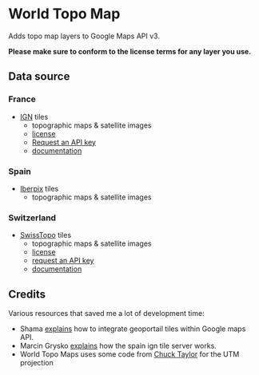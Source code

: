 # World Topo Map

Adds topo map layers to Google Maps API v3.

**Please make sure to conform to the license terms for any layer you use.**

## Data source

### France

* [IGN](http://www.ign.fr) tiles
    * topographic maps & satellite images
    * [license](https://api.ign.fr/geoportail/presentation.do?presentationSubjectId=6)
    * [Request an API key](https://api.ign.fr/geoportail/registration.do)
    * [documentation](https://api.ign.fr/geoportail/api/doc/index.html)

### Spain

* [Iberpix](http://www.ign.es) tiles
    * topographic maps & satellite images

### Switzerland

* [SwissTopo](http://www.swisstopo.ch/) tiles
    * topographic maps & satellite images
    * [license](http://www.swisstopo.admin.ch/internet/swisstopo/en/home/products/services/web_services/webaccess.html#parsys_91592)
    * [request an API key](http://www.geo.admin.ch/internet/geoportal/fr/home/services/geoservices/display_services/api_services/order_form.html)
    * [documentation](http://api.geo.admin.ch/main/wsgi/doc/build/services/sdiservices.html#wmts)

## Credits

Various resources that saved me a lot of development time:

* Shama [explains](http://www.developpez.net/forums/d999116/applications/sig-systeme-dinformation-geographique/ign-api-geoportail/affichage-couches-ign-sous-googlemap/) how to integrate geoportail tiles within Google maps API.
* Marcin Grysko [explains](http://grysz.com/2011/04/12/how-ign-tile-servers-work/) how the spain ign tile server works.
* World Topo Maps uses some code from [Chuck Taylor](http://home.hiwaay.net/~taylorc/toolbox/geography/geoutm.html) for the UTM projection


